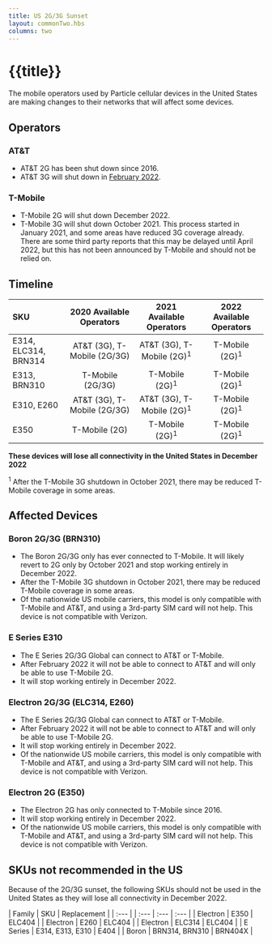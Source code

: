 ```yaml
---
title: US 2G/3G Sunset
layout: commonTwo.hbs
columns: two
---
```


# {{title}}

The mobile operators used by Particle cellular devices in the United States are making changes to their networks that will affect some devices.

## Operators

### AT&T

- AT&T 2G has been shut down since 2016.
- AT&T 3G will shut down in [February 2022](https://www.att.com/support/article/wireless/KM1324171/).

### T-Mobile

- T-Mobile 2G will shut down December 2022.
- T-Mobile 3G will shut down October 2021. This process started in January 2021, and some areas have reduced 3G coverage already. There are some third party reports that this may be delayed until April 2022, but this has not been announced by T-Mobile and should not be relied on.

## Timeline

| SKU | 2020 Available Operators | 2021 Available Operators | 2022 Available Operators | 
| :--- | :---: | :---: | :---: |
| E314, ELC314, BRN314 | AT&T (3G), T-Mobile (2G/3G) | AT&T (3G), T-Mobile (2G)<sup>1</sup> | T-Mobile (2G)<sup>1</sup> |
| E313, BRN310 | T-Mobile (2G/3G) | T-Mobile (2G)<sup>1</sup> | T-Mobile (2G)<sup>1</sup> |
| E310, E260 | AT&T (3G), T-Mobile (2G/3G) | AT&T (3G), T-Mobile (2G)<sup>1</sup> | T-Mobile (2G)<sup>1</sup> |
| E350 | T-Mobile (2G) | T-Mobile (2G)<sup>1</sup> | T-Mobile (2G)<sup>1</sup> |

**These devices will lose all connectivity in the United States in December 2022**

<sup>1</sup> After the T-Mobile 3G shutdown in October 2021, there may be reduced T-Mobile coverage in some areas.

## Affected Devices

### Boron 2G/3G (BRN310)

- The Boron 2G/3G only has ever connected to T-Mobile. It will likely revert to 2G only by October 2021 and stop working entirely in December 2022.
- After the T-Mobile 3G shutdown in October 2021, there may be reduced T-Mobile coverage in some areas.
- Of the nationwide US mobile carriers, this model is only compatible with T-Mobile and AT&T, and using a 3rd-party SIM card will not help. This device is not compatible with Verizon.

### E Series E310

- The E Series 2G/3G Global can connect to AT&T or T-Mobile.
- After February 2022 it will not be able to connect to AT&T and will only be able to use T-Mobile 2G.
- It will stop working entirely in December 2022.

### Electron 2G/3G (ELC314, E260)

- The E Series 2G/3G Global can connect to AT&T or T-Mobile.
- After February 2022 it will not be able to connect to AT&T and will only be able to use T-Mobile 2G.
- It will stop working entirely in December 2022.
- Of the nationwide US mobile carriers, this model is only compatible with T-Mobile and AT&T, and using a 3rd-party SIM card will not help. This device is not compatible with Verizon.

### Electron 2G (E350)

- The Electron 2G has only connected to T-Mobile since 2016.
- It will stop working entirely in December 2022.
- Of the nationwide US mobile carriers, this model is only compatible with T-Mobile and AT&T, and using a 3rd-party SIM card will not help. This device is not compatible with Verizon.

## SKUs not recommended in the US

Because of the 2G/3G sunset, the following SKUs should not be used in the United States as they will lose all connectivity in December 2022.

| Family | SKU | Replacement |
| :--- | | :--- | :--- | :--- |
| Electron | E350 | ELC404 |
| Electron | E260 | ELC404 |
| Electron | ELC314 | ELC404 |
| E Series | E314, E313, E310 | E404 |
| Boron | BRN314, BRN310 | BRN404X |
